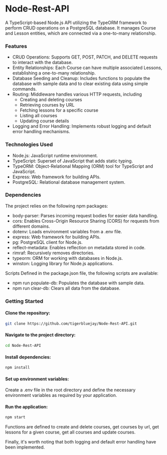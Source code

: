 ﻿# Node-Rest-API
 
A TypeScript-based Node.js API utilizing the TypeORM framework to perform CRUD operations on a PostgreSQL database. It manages Course and Lesson entities, which are connected via a one-to-many relationship.

### Features
- CRUD Operations: Supports GET, POST, PATCH, and DELETE requests to interact with the database.
- Entity Relationships: Each Course can have multiple associated Lessons, establishing a one-to-many relationship.
- Database Seeding and Cleanup: Includes functions to populate the database with sample data and to clear existing data using simple commands.
- Routing: Middleware handles various HTTP requests, including
  - Creating and deleting courses
  - Retrieving courses by URL
  - Fetching lessons for a specific course
  - Listing all courses
  - Updating course details
- Logging and Error Handling: Implements robust logging and default error handling mechanisms.

### Technologies Used
- Node.js: JavaScript runtime environment.
- TypeScript: Superset of JavaScript that adds static typing.
- TypeORM: Object-Relational Mapping (ORM) tool for TypeScript and JavaScript.
- Express: Web framework for building APIs.
- PostgreSQL: Relational database management system.

### Dependencies
The project relies on the following npm packages:
- body-parser: Parses incoming request bodies for easier data handling.
- cors: Enables Cross-Origin Resource Sharing (CORS) for requests from different domains.
- dotenv: Loads environment variables from a .env file.
- express: Web framework for building APIs.
- pg: PostgreSQL client for Node.js.
- reflect-metadata: Enables reflection on metadata stored in code.
- rimraf: Recursively removes directories.
- typeorm: ORM for working with databases in Node.js.
- winston: Logging library for Node.js applications.

Scripts
Defined in the package.json file, the following scripts are available:
- npm run populate-db: Populates the database with sample data.
- npm run clear-db: Clears all data from the database.

### Getting Started
#### Clone the repository:

```bash
git clone https://github.com/tigerbluejay/Node-Rest-API.git
```
#### Navigate to the project directory:

```bash
cd Node-Rest-API
```

#### Install dependencies:

```bash
npm install
```

#### Set up environment variables:

Create a .env file in the root directory and define the necessary environment variables as required by your application.

#### Run the application:

```bash
npm start
```

Functions are defined to create and delete courses, get courses by url, get lessons for a given course, get all courses and update courses.

Finally, it's worth noting that both logging and default error handling have been implemented.
